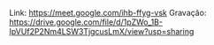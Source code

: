 
Link: https://meet.google.com/ihb-ffyg-vsk
Gravação: https://drive.google.com/file/d/1pZWo_1B-IpVUf2P2Nm4LSW3TjgcusLmX/view?usp=sharing
